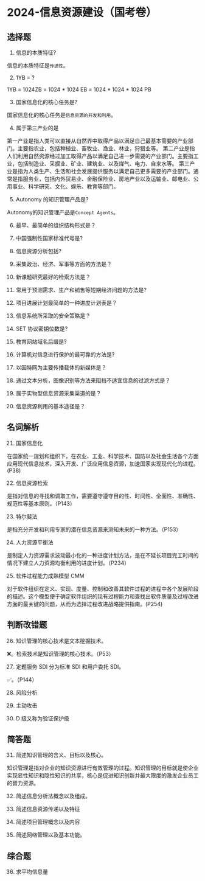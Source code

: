 # 2024-信息资源建设（国考卷）

## 选择题

1. 信息的本质特征?

信息的本质特征是`传递性`。

2. 1YB = ?

1YB =  1024ZB = 1024 * 1024 EB = 1024 * 1024 * 1024 PB

3. 国家信息化的核心任务是?

国家信息化的核心任务是`信息资源的开发和利用`。

4. 属于第三产业的是

第一产业是指人类可以直接从自然界中取得产品以满足自己最基本需要的产业部门。主要指农业，包括种植业、畜牧业、渔业、林业，狩猎业等。
第二产业是指人们利用自然资源经过加工取得产品以满足自己进一步需要的产业部门。主要指工业，包括制造业、采掘业、矿业、建筑业、以及煤气、电力、自来水等。
第三产业是指为人类生产、生活和社会发展提供服务以满足自己更多需要的产业部门。通常是指服务业，包括内外贸易业、金融保险业、房地产业以及运输业、邮电业、公用事业、科学研究、文化、娱乐、教育等部门。

5. Autonomy 的知识管理产品是?

Autonomy的知识管理产品是`Concept Agents`。

6. 最早、最简单的组织结构形式是？

7. 中国强制性国家标准代号是?

8. 信息资源分析包括?

9. 采集政治、经济、军事等方面的方法是？

10. 新课题研究最好的检索方法是？

11. 常用于预测需求、生产和销售等短期经济问题的方法是?

12. 项目进展计划最简单的一种进度计划表是？

13. 信息系统所采取的安全策略是？

14. SET 协议密钥位数是?

15. 教育网站域名后缀是?

16. 计算机对信息进行保护的最可靠的方法是?

17. 以因特网为主要传播载体的新媒体是？

18. 通过文本分析，图像识别等方法来阻挡不适宜信息的过滤方式是？

19. 属于实物型信息资源采集渠道的是？

20. 信息资源利用的基本途径是？

## 名词解析

21. 国家信息化

在国家统一规划和组织下，在农业、工业、科学技术、国防以及社会生活各个方面应用现代信息技术，深入开发、广泛应用信息资源，加速国家实现现代化的进程。(P38)

22. 信息资源检索

是指对信息的寻找和调取工作，需要遵守遵守目的性、时间性、全面性、准确性、规范性等基本原则。（P143）

23. 特尔斐法

是指充分开发和利用专家的潜在信息资源来测知未来的一种方法。（P153）

24. 人力资源平衡法

是制定人力资源需求波动最小化的一种进度计划方法，是在不延长项目完工时间的情况下建立人力资源均衡利用的进度计划。（P234）

25. 软件过程能力成熟模型 CMM

对于软件组织在定义、实现、度量、控制和改善其软件过程的进程中各个发展阶段的描述。这个模型便于确定软件组织的现有过程能力和查找出软件质量及过程改进方面的最关键的问题，从而为选择过程改进战略提供指南。(P254)

## 判断改错题

26. 知识管理的核心技术是文本挖掘技术。

❌。检索技术是知识管理的核心技术。（P53）

27. 定题服务 SDI 分为标准 SDI 和用户委托 SDI。

✅。（P144）

28. 风险分析

29. 主动攻击

30. D 级又称为验证保护级

## 简答题

31. 简述知识管理的含义、目标以及核心。

知识管理是指对企业的知识资源进行有效管理的过程。知识管理的目标就是使企业实现显性知识和隐性知识的共享，核心是促进知识创新并最大限度的激发企业员工的智力资源。

32. 简述信息分析法概念以及组成。

33. 简述信息资源传递以及特征

34. 简述项目管理概念以及内容

35. 简述网络管理以及基本功能。

## 综合题

36. 求平均信息量


